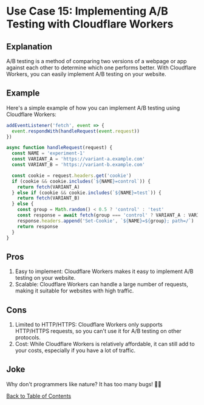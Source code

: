 # Use Case 15: Implementing A/B Testing with Cloudflare Workers

## Explanation

A/B testing is a method of comparing two versions of a webpage or app against each other to determine which one performs better. With Cloudflare Workers, you can easily implement A/B testing on your website. 

## Example

Here's a simple example of how you can implement A/B testing using Cloudflare Workers:

```javascript
addEventListener('fetch', event => {
  event.respondWith(handleRequest(event.request))
})

async function handleRequest(request) {
  const NAME = 'experiment-1'
  const VARIANT_A = 'https://variant-a.example.com'
  const VARIANT_B = 'https://variant-b.example.com'

  const cookie = request.headers.get('cookie')
  if (cookie && cookie.includes(`${NAME}=control`)) {
    return fetch(VARIANT_A)
  } else if (cookie && cookie.includes(`${NAME}=test`)) {
    return fetch(VARIANT_B)
  } else {
    const group = Math.random() < 0.5 ? 'control' : 'test'
    const response = await fetch(group === 'control' ? VARIANT_A : VARIANT_B)
    response.headers.append('Set-Cookie', `${NAME}=${group}; path=/`)
    return response
  }
}
```

## Pros

1. Easy to implement: Cloudflare Workers makes it easy to implement A/B testing on your website.
2. Scalable: Cloudflare Workers can handle a large number of requests, making it suitable for websites with high traffic.

## Cons

1. Limited to HTTP/HTTPS: Cloudflare Workers only supports HTTP/HTTPS requests, so you can't use it for A/B testing on other protocols.
2. Cost: While Cloudflare Workers is relatively affordable, it can still add to your costs, especially if you have a lot of traffic.

## Joke

Why don't programmers like nature? It has too many bugs! 🐛😂

[Back to Table of Contents](table_of_contents.md)